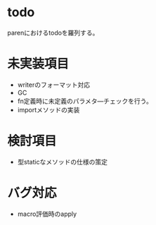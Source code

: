 # todo
parenにおけるtodoを羅列する。

# 未実装項目
- writerのフォーマット対応
- GC
- fn定義時に未定義のパラメタ―チェックを行う。
- importメソッドの実装

# 検討項目
- 型staticなメソッドの仕様の策定

# バグ対応
- macro評価時のapply
